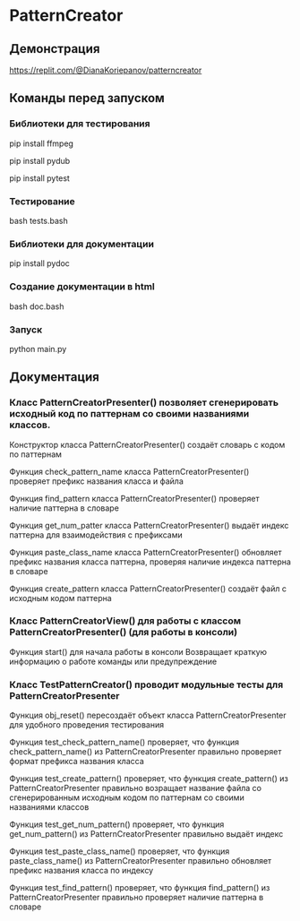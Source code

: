 # PatternCreator


## Демонстрация


https://replit.com/@DianaKoriepanov/patterncreator


## Команды перед запуском


### Библиотеки для тестирования

pip install ffmpeg


pip install pydub


pip install pytest

### Тестирование


bash tests.bash


### Библиотеки для документации


pip install pydoc


### Создание документации в html

bash doc.bash


### Запуск

python main.py


## Документация


### Класс PatternCreatorPresenter() позволяет сгенерировать исходный код по паттернам со своими названиями классов.

Конструктор класса PatternCreatorPresenter() создаёт словарь с кодом по паттернам

Функция check_pattern_name класса PatternCreatorPresenter() проверяет префикс названия класса и файла

Функция find_pattern класса PatternCreatorPresenter() проверяет наличие паттерна в словаре

Функция get_num_patter класса PatternCreatorPresenter() выдаёт индекс паттерна для взаимодействия с префиксами

Функция paste_class_name класса PatternCreatorPresenter() обновляет префикс названия класса паттерна, проверяя наличие индекса паттерна в словаре

Функция create_pattern класса PatternCreatorPresenter() создаёт файл с исходным кодом паттерна

### Класс PatternCreatorView() для работы с классом PatternCreatorPresenter() (для работы в консоли)

Функция start() для начала работы в консоли
Возвращает краткую информацию о работе команды или предупреждение

### Класс TestPatternCreator() проводит модульные тесты для PatternCreatorPresenter

Функция obj_reset() пересоздаёт объект класса PatternCreatorPresenter для удобного проведения тестирования 

Функция test_check_pattern_name() проверяет, что функция check_pattern_name() из PatternCreatorPresenter правильно проверяет формат префикса названия класса 

Функция test_create_pattern() проверяет, что функция create_pattern() из PatternCreatorPresenter правильно возращает название файла со сгенерированным исходным кодом по паттернам со своими названиями классов

Функция test_get_num_pattern() проверяет, что функция get_num_pattern() из PatternCreatorPresenter правильно выдаёт индекс 

Функция test_paste_class_name() проверяет, что функция paste_class_name() из PatternCreatorPresenter правильно обновляет префикс названия класса по индексу

Функция test_find_pattern() проверяет, что функция find_pattern() из PatternCreatorPresenter правильно проверяет наличие паттерна в словаре 